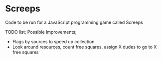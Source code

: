 # Screeps
Code to be run for a JavaScript programming game called Screeps

TODO list;
Possible Improvements;
- Flags by sources to speed up collection
- Look around resources, count free squares, assign X dudes to go to X free squares